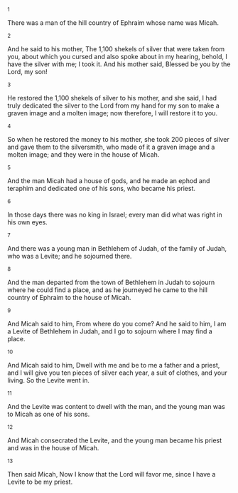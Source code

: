 <sup>1</sup> 

There was a man of the hill country of Ephraim whose name was Micah. 

<sup>2</sup> 

And he said to his mother, The 1,100 shekels of silver that were taken from you, about which you cursed and also spoke about in my hearing, behold, I have the silver with me; I took it. And his mother said, Blessed be you by the Lord, my son! 

<sup>3</sup> 

He restored the 1,100 shekels of silver to his mother, and she said, I had truly dedicated the silver to the Lord from my hand for my son to make a graven image and a molten image; now therefore, I will restore it to you. 

<sup>4</sup> 

So when he restored the money to his mother, she took 200 pieces of silver and gave them to the silversmith, who made of it a graven image and a molten image; and they were in the house of Micah. 

<sup>5</sup> 

And the man Micah had a house of gods, and he made an ephod and teraphim and dedicated one of his sons, who became his priest. 

<sup>6</sup> 

In those days there was no king in Israel; every man did what was right in his own eyes. 

<sup>7</sup> 

And there was a young man in Bethlehem of Judah, of the family of Judah, who was a Levite; and he sojourned there. 

<sup>8</sup> 

And the man departed from the town of Bethlehem in Judah to sojourn where he could find a place, and as he journeyed he came to the hill country of Ephraim to the house of Micah. 

<sup>9</sup> 

And Micah said to him, From where do you come? And he said to him, I am a Levite of Bethlehem in Judah, and I go to sojourn where I may find a place. 

<sup>10</sup> 

And Micah said to him, Dwell with me and be to me a father and a priest, and I will give you ten pieces of silver each year, a suit of clothes, and your living. So the Levite went in. 

<sup>11</sup> 

And the Levite was content to dwell with the man, and the young man was to Micah as one of his sons. 

<sup>12</sup> 

And Micah consecrated the Levite, and the young man became his priest and was in the house of Micah. 

<sup>13</sup> 

Then said Micah, Now I know that the Lord will favor me, since I have a Levite to be my priest.